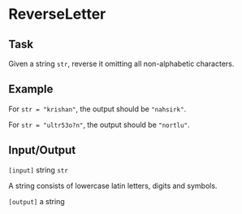 # ReverseLetter
## Task
Given a string `str`, reverse it omitting all non-alphabetic characters.

## Example
For `str = "krishan"`, the output should be `"nahsirk"`.

For `str = "ultr53o?n"`, the output should be `"nortlu"`.

## Input/Output
`[input]` string `str`

A string consists of lowercase latin letters, digits and symbols.

`[output]` a string
